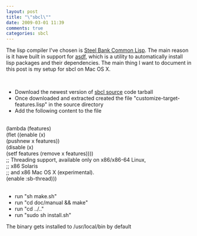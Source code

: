 ```yaml
---
layout: post
title: "\"sbcl\""
date: 2009-03-01 11:39
comments: true
categories: sbcl
---
```

The lisp compiler I've chosen is <a href="http://www.sbcl.org/">Steel Bank Common Lisp</a>. The main reason is it have built in support for <a href="http://common-lisp.net/project/asdf-install/tutorial/introduction.html">asdf</a>, which is a utility to automatically install lisp packages and their dependencies. The main thing I want to document in this post is my setup for sbcl on Mac OS X.<div><br /></div><div><ul><li>Download the newest version of <a href="http://www.sbcl.org/platform-table.html">sbcl source</a> code tarball</li><li>Once downloaded and extracted created the file "customize-target-features.lisp" in the source directory<br /></li><li>Add the following content to the file<br /></li></ul><div><br />(lambda (features)<br />(flet ((enable (x)<br />(pushnew x features))<br />(disable (x)<br />(setf features (remove x features))))<br />;; Threading support, available only on x86/x86-64 Linux,<br />;; x86 Solaris<br />;; and x86 Mac OS X (experimental).<br />(enable :sb-thread)))<br /><br /><ul><li>run "sh make.sh"</li><li>run "cd doc/manual &amp;&amp; make"</li><li>run "cd ../.."</li><li>run "sudo sh install.sh"</li></ul> The binary gets installed to /usr/local/bin by default<br /><br /></div></div><div class="blogger-post-footer"><img width='1' height='1' src='https://blogger.googleusercontent.com/tracker/1621466996203250312-4083518213744366970?l=learning-lisp.blogspot.com' alt='' /></div>
